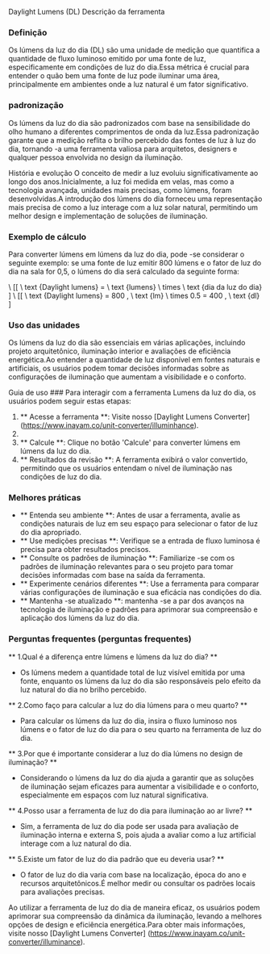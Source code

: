 Daylight Lumens (DL) Descrição da ferramenta

### Definição
Os lúmens da luz do dia (DL) são uma unidade de medição que quantifica a quantidade de fluxo luminoso emitido por uma fonte de luz, especificamente em condições de luz do dia.Essa métrica é crucial para entender o quão bem uma fonte de luz pode iluminar uma área, principalmente em ambientes onde a luz natural é um fator significativo.

### padronização
Os lúmens da luz do dia são padronizados com base na sensibilidade do olho humano a diferentes comprimentos de onda da luz.Essa padronização garante que a medição reflita o brilho percebido das fontes de luz à luz do dia, tornando -a uma ferramenta valiosa para arquitetos, designers e qualquer pessoa envolvida no design da iluminação.

História e evolução
O conceito de medir a luz evoluiu significativamente ao longo dos anos.Inicialmente, a luz foi medida em velas, mas como a tecnologia avançada, unidades mais precisas, como lúmens, foram desenvolvidas.A introdução dos lúmens do dia forneceu uma representação mais precisa de como a luz interage com a luz solar natural, permitindo um melhor design e implementação de soluções de iluminação.

### Exemplo de cálculo
Para converter lúmens em lúmens da luz do dia, pode -se considerar o seguinte exemplo: se uma fonte de luz emitir 800 lúmens e o fator de luz do dia na sala for 0,5, o lúmens do dia será calculado da seguinte forma:

\ [[
\ text {Daylight lumens} = \ text {lumens} \ times \ text {dia da luz do dia}
\]
\ [[
\ text {Daylight lumens} = 800 \, \ text {lm} \ times 0.5 = 400 \, \ text {dl}
\]

### Uso das unidades
Os lúmens da luz do dia são essenciais em várias aplicações, incluindo projeto arquitetônico, iluminação interior e avaliações de eficiência energética.Ao entender a quantidade de luz disponível em fontes naturais e artificiais, os usuários podem tomar decisões informadas sobre as configurações de iluminação que aumentam a visibilidade e o conforto.

Guia de uso ###
Para interagir com a ferramenta Lumens da luz do dia, os usuários podem seguir estas etapas:
1. ** Acesse a ferramenta **: Visite nosso [Daylight Lumens Converter] (https://www.inayam.co/unit-converter/illuminhance).
2.
3. ** Calcule **: Clique no botão 'Calcule' para converter lúmens em lúmens da luz do dia.
4. ** Resultados da revisão **: A ferramenta exibirá o valor convertido, permitindo que os usuários entendam o nível de iluminação nas condições de luz do dia.

### Melhores práticas
- ** Entenda seu ambiente **: Antes de usar a ferramenta, avalie as condições naturais de luz em seu espaço para selecionar o fator de luz do dia apropriado.
- ** Use medições precisas **: Verifique se a entrada de fluxo luminosa é precisa para obter resultados precisos.
- ** Consulte os padrões de iluminação **: Familiarize -se com os padrões de iluminação relevantes para o seu projeto para tomar decisões informadas com base na saída da ferramenta.
- ** Experimente cenários diferentes **: Use a ferramenta para comparar várias configurações de iluminação e sua eficácia nas condições do dia.
- ** Mantenha -se atualizado **: mantenha -se a par dos avanços na tecnologia de iluminação e padrões para aprimorar sua compreensão e aplicação dos lúmens da luz do dia.

### Perguntas frequentes (perguntas frequentes)

** 1.Qual é a diferença entre lúmens e lúmens da luz do dia? **
- Os lúmens medem a quantidade total de luz visível emitida por uma fonte, enquanto os lúmens da luz do dia são responsáveis ​​pelo efeito da luz natural do dia no brilho percebido.

** 2.Como faço para calcular a luz do dia lúmens para o meu quarto? **
- Para calcular os lúmens da luz do dia, insira o fluxo luminoso nos lúmens e o fator de luz do dia para o seu quarto na ferramenta de luz do dia.

** 3.Por que é importante considerar a luz do dia lúmens no design de iluminação? **
- Considerando o lúmens da luz do dia ajuda a garantir que as soluções de iluminação sejam eficazes para aumentar a visibilidade e o conforto, especialmente em espaços com luz natural significativa.

** 4.Posso usar a ferramenta de luz do dia para iluminação ao ar livre? **
- Sim, a ferramenta de luz do dia pode ser usada para avaliação de iluminação interna e externa S, pois ajuda a avaliar como a luz artificial interage com a luz natural do dia.

** 5.Existe um fator de luz do dia padrão que eu deveria usar? **
- O fator de luz do dia varia com base na localização, época do ano e recursos arquitetônicos.É melhor medir ou consultar os padrões locais para avaliações precisas.

Ao utilizar a ferramenta de luz do dia de maneira eficaz, os usuários podem aprimorar sua compreensão da dinâmica da iluminação, levando a melhores opções de design e eficiência energética.Para obter mais informações, visite nosso [Daylight Lumens Converter] (https://www.inayam.co/unit-converter/illuminance).